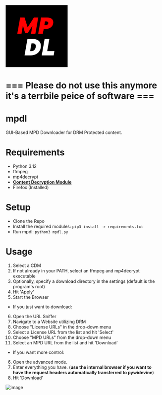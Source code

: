 <img src="https://github.com/DevLARLEY/mpdl/blob/main/icon.png?raw=true" alt="drawing" width="200"/>

# === Please do not use this anymore it's a terrbile peice of software ===

# mpdl
GUI-Based MPD Downloader for DRM Protected content.

# Requirements
+ Python 3.12
+ ffmpeg
+ mp4decrypt
+ [**Content Decryption Module**](https://forum.videohelp.com/threads/408031-Dumping-Your-own-L3-CDM-with-Android-Studio)
+ Firefox (Installed)

# Setup
+ Clone the Repo
+ Install the required modules: `pip3 install -r requirements.txt`
+ Run mpdl: `python3 mpdl.py`

# Usage
1. Select a CDM
2. If not already in your PATH, select an ffmpeg and mp4decrypt executable
3. Optionally, specify a download directory in the settings (default is the program's root)
4. Hit 'Apply'
5. Start the Browser
+ If you just want to download:
6. Open the URL Sniffer
7. Navigate to a Website utilizing DRM
8. Choose "License URLs" in the drop-down menu
9. Select a License URL from the list and hit 'Select'
10. Choose "MPD URLs" from the drop-down menu
11. Select an MPD URL from the list and hit 'Download'
+ If you want more control:
6. Open the advanced mode.
7. Enter everything you have. (**use the internal browser if you want to have the request headers automatically transferred to pywidevine**)
8. Hit 'Download'

![image](https://github.com/DevLARLEY/mpdl/assets/121249322/f51cf92c-cbc6-438e-a562-5b9500fed4d8)
